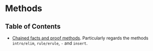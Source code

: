 # Methods

## Table of Contents
- [Chained facts and proof methods](Chained_Facts.thy).
  Particularly regards the methods `intro/elim`, `rule/erule`, `-` and `insert`.